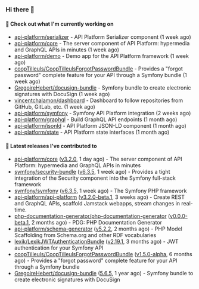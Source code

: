 ### Hi there 👋

#### 👷 Check out what I'm currently working on

- [api-platform/serializer](https://github.com/api-platform/serializer) - API Platform Serializer component (1 week ago)
- [api-platform/core](https://github.com/api-platform/core) - The server component of API Platform: hypermedia and GraphQL APIs in minutes (1 week ago)
- [api-platform/demo](https://github.com/api-platform/demo) - Demo app for the API Platform framework (1 week ago)
- [coopTilleuls/CoopTilleulsForgotPasswordBundle](https://github.com/coopTilleuls/CoopTilleulsForgotPasswordBundle) - Provides a &#34;forgot password&#34; complete feature for your API through a Symfony bundle (1 week ago)
- [GregoireHebert/docusign-bundle](https://github.com/GregoireHebert/docusign-bundle) - Symfony bundle to create electronic signatures with DocuSign (1 week ago)
- [vincentchalamon/dashboard](https://github.com/vincentchalamon/dashboard) - Dashboard to follow repositories from GitHub, GitLab, etc. (1 week ago)
- [api-platform/symfony](https://github.com/api-platform/symfony) - Symfony API Platform integration (2 weeks ago)
- [api-platform/graphql](https://github.com/api-platform/graphql) - Build GraphQL API endpoints (1 month ago)
- [api-platform/jsonld](https://github.com/api-platform/jsonld) - API Platform JSON-LD component (1 month ago)
- [api-platform/state](https://github.com/api-platform/state) - API Platform state interfaces (1 month ago)

#### 🔭 Latest releases I've contributed to

- [api-platform/core](https://github.com/api-platform/core) ([v3.2.0](https://github.com/api-platform/core/releases/tag/v3.2.0), 1 day ago) - The server component of API Platform: hypermedia and GraphQL APIs in minutes
- [symfony/security-bundle](https://github.com/symfony/security-bundle) ([v6.3.5](https://github.com/symfony/security-bundle/releases/tag/v6.3.5), 1 week ago) - Provides a tight integration of the Security component into the Symfony full-stack framework
- [symfony/symfony](https://github.com/symfony/symfony) ([v6.3.5](https://github.com/symfony/symfony/releases/tag/v6.3.5), 1 week ago) - The Symfony PHP framework
- [api-platform/api-platform](https://github.com/api-platform/api-platform) ([v3.2.0-beta.1](https://github.com/api-platform/api-platform/releases/tag/v3.2.0-beta.1), 3 weeks ago) - Create REST and GraphQL APIs, scaffold Jamstack webapps, stream changes in real-time.
- [php-documentation-generator/php-documentation-generator](https://github.com/php-documentation-generator/php-documentation-generator) ([v0.0.0-beta.1](https://github.com/php-documentation-generator/php-documentation-generator/releases/tag/v0.0.0-beta.1), 2 months ago) - PDG: PHP Documentation Generator
- [api-platform/schema-generator](https://github.com/api-platform/schema-generator) ([v5.2.2](https://github.com/api-platform/schema-generator/releases/tag/v5.2.2), 2 months ago) - PHP Model Scaffolding from Schema.org and other RDF vocabularies
- [lexik/LexikJWTAuthenticationBundle](https://github.com/lexik/LexikJWTAuthenticationBundle) ([v2.19.1](https://github.com/lexik/LexikJWTAuthenticationBundle/releases/tag/v2.19.1), 3 months ago) - JWT authentication for your Symfony API
- [coopTilleuls/CoopTilleulsForgotPasswordBundle](https://github.com/coopTilleuls/CoopTilleulsForgotPasswordBundle) ([v1.5.0-alpha](https://github.com/coopTilleuls/CoopTilleulsForgotPasswordBundle/releases/tag/v1.5.0-alpha), 6 months ago) - Provides a &#34;forgot password&#34; complete feature for your API through a Symfony bundle
- [GregoireHebert/docusign-bundle](https://github.com/GregoireHebert/docusign-bundle) ([5.6.5](https://github.com/GregoireHebert/docusign-bundle/releases/tag/5.6.5), 1 year ago) - Symfony bundle to create electronic signatures with DocuSign

